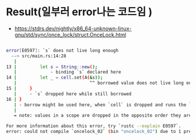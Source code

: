 # Result(일부러 error나는 코드임 )

- https://stdrs.dev/nightly/x86_64-unknown-linux-gnu/std/sync/once_lock/struct.OnceLock.html


```bash

error[E0597]: `s` does not live long enough
  --> src/main.rs:14:28
   |
13 |         let s = String::new();
   |             - binding `s` declared here
14 |         let _ = cell.set(A(&s));
   |                            ^^ borrowed value does not live long enough
15 |     }
   |     - `s` dropped here while still borrowed
16 | }
   | - borrow might be used here, when `cell` is dropped and runs the `Drop` code for type `OnceLock`
   |
   = note: values in a scope are dropped in the opposite order they are defined

For more information about this error, try `rustc --explain E0597`.
error: could not compile `oncelock_02` (bin "oncelock_02") due to 1 previous error

```

